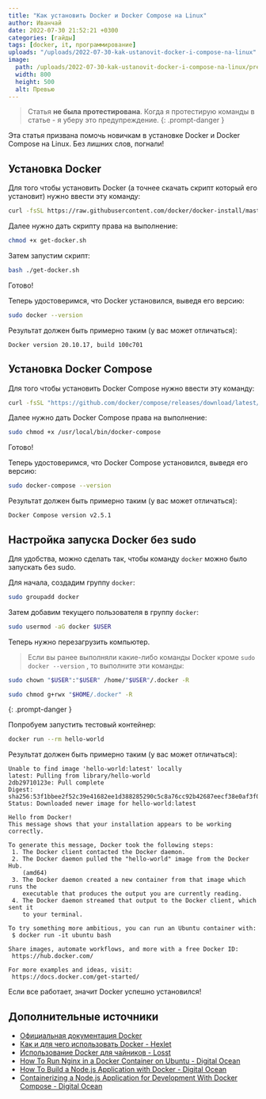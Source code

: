 ```yaml
---
title: "Как установить Docker и Docker Compose на Linux"
author: Иванчай
date: 2022-07-30 21:52:21 +0300
categories: [гайды]
tags: [docker, it, программирование]
uploads: "/uploads/2022-07-30-kak-ustanovit-docker-i-compose-na-linux"
image:
  path: /uploads/2022-07-30-kak-ustanovit-docker-i-compose-na-linux/preview.jpg
  width: 800
  height: 500
  alt: Превью
---
```


> Статья **не была протестирована**. Когда я протестирую команды в статье - я уберу это предупреждение.
{: .prompt-danger }

Эта статья призвана помочь новичкам в установке Docker и Docker Compose на Linux. Без лишних слов, погнали!

## Установка Docker

Для того чтобы установить Docker (а точнее скачать скрипт который его установит) нужно ввести эту команду:

```bash
curl -fsSL https://raw.githubusercontent.com/docker/docker-install/master/install.sh -o get-docker.sh
```

Далее нужно дать скрипту права на выполнение:

```bash
chmod +x get-docker.sh
```

Затем запустим скрипт:

```bash
bash ./get-docker.sh
```

Готово!

Теперь удостоверимся, что Docker установился, выведя его версию:

```bash
sudo docker --version
```

Результат должен быть примерно таким (у вас может отличаться):

```
Docker version 20.10.17, build 100c701
```

## Установка Docker Compose

Для того чтобы установить Docker Compose нужно ввести эту команду:

```bash
curl -fsSL "https://github.com/docker/compose/releases/download/latest/docker-compose-$(uname -s)-$(uname -m)" -o /usr/local/bin/docker-compose
```

Далее нужно дать Docker Compose права на выполнение:

```bash
sudo chmod +x /usr/local/bin/docker-compose
```

Готово!

Теперь удостоверимся, что Docker Compose установился, выведя его версию:

```bash
sudo docker-compose --version
```

Результат должен быть примерно таким (у вас может отличаться):

```
Docker Compose version v2.5.1
```

## Настройка запуска Docker без sudo

Для удобства, можно сделать так, чтобы команду `docker` можно было запускать без sudo.

Для начала, создадим группу `docker`:

```bash
sudo groupadd docker
```

Затем добавим текущего пользователя в группу `docker`:

```bash
sudo usermod -aG docker $USER
```

Теперь нужно перезагрузить компьютер.

> Если вы ранее выполняли какие-либо команды Docker кроме `sudo docker --version` , то выполните эти команды:
```bash
sudo chown "$USER":"$USER" /home/"$USER"/.docker -R
```
```bash
sudo chmod g+rwx "$HOME/.docker" -R
```
{: .prompt-danger }

Попробуем запустить тестовый контейнер:

```bash
docker run --rm hello-world
```

Результат должен быть примерно таким (у вас может отличаться):

```
Unable to find image 'hello-world:latest' locally
latest: Pulling from library/hello-world
2db29710123e: Pull complete
Digest: sha256:53f1bbee2f52c39e41682ee1d388285290c5c8a76cc92b42687eecf38e0af3f0
Status: Downloaded newer image for hello-world:latest

Hello from Docker!
This message shows that your installation appears to be working correctly.

To generate this message, Docker took the following steps:
 1. The Docker client contacted the Docker daemon.
 2. The Docker daemon pulled the "hello-world" image from the Docker Hub.
    (amd64)
 3. The Docker daemon created a new container from that image which runs the
    executable that produces the output you are currently reading.
 4. The Docker daemon streamed that output to the Docker client, which sent it
    to your terminal.

To try something more ambitious, you can run an Ubuntu container with:
 $ docker run -it ubuntu bash

Share images, automate workflows, and more with a free Docker ID:
 https://hub.docker.com/

For more examples and ideas, visit:
 https://docs.docker.com/get-started/
```

Если все работает, значит Docker успешно установился!

## Дополнительные источники
- [Официальная документация Docker](https://docs.docker.com/)
- [Как и для чего использовать Docker - Hexlet](https://guides.hexlet.io/ru/docker/)
- [Использование Docker для чайников - Losst](https://losst.ru/ispolzovanie-docker-dlya-chajnikov)
- [How To Run Nginx in a Docker Container on Ubuntu - Digital Ocean](https://www.digitalocean.com/community/tutorials/how-to-run-nginx-in-a-docker-container-on-ubuntu-14-04)
- [How To Build a Node.js Application with Docker - Digital Ocean](https://www.digitalocean.com/community/tutorials/how-to-build-a-node-js-application-with-docker)
- [Containerizing a Node.js Application for Development With Docker Compose - Digital Ocean](https://www.digitalocean.com/community/tutorials/containerizing-a-node-js-application-for-development-with-docker-compose)
